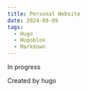 ```yaml
---
title: Personal Website
date: 2024-09-09
tags:
  - Hugo
  - Hugoblox
  - Markdown
---
```

In progress


<!--more-->

Created by hugo

